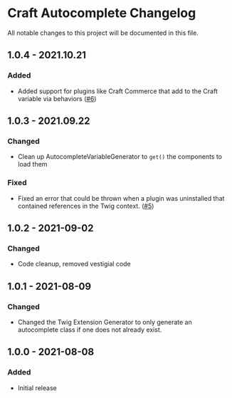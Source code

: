 # Craft Autocomplete Changelog

All notable changes to this project will be documented in this file.

## 1.0.4 - 2021.10.21
### Added
* Added support for plugins like Craft Commerce that add to the Craft variable via behaviors ([#6](https://github.com/nystudio107/craft-autocomplete/issues/6))

## 1.0.3 - 2021.09.22
### Changed
* Clean up AutocompleteVariableGenerator to `get()` the components to load them

### Fixed
* Fixed an error that could be thrown when a plugin was uninstalled that contained references in the Twig context. ([#5](https://github.com/nystudio107/craft-autocomplete/issues/5))

## 1.0.2 - 2021-09-02
### Changed
* Code cleanup, removed vestigial code

## 1.0.1 - 2021-08-09
### Changed
* Changed the Twig Extension Generator to only generate an autocomplete class if one does not already exist.

## 1.0.0 - 2021-08-08
### Added
* Initial release
